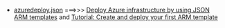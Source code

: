 * [azuredeploy.json](./azuredeploy.json) ===>>> [Deploy Azure infrastructure by using JSON ARM templates](https://learn.microsoft.com/en-us/training/modules/create-azure-resource-manager-template-vs-code/) and  [Tutorial: Create and deploy your first ARM template](https://learn.microsoft.com/en-us/azure/azure-resource-manager/templates/template-tutorial-create-first-template?tabs=azure-powershell)